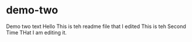 # demo-two
Demo two text 
Hello This is teh readme file that I edited
This is teh Second Time THat I am editing it.
